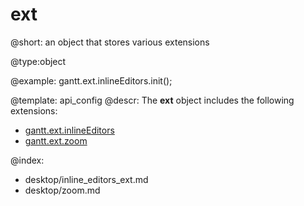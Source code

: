 ext
=============

@short:
	an object that stores various extensions

@type:object

@example:
gantt.ext.inlineEditors.init();

@template:	api_config
@descr:
The **ext** object includes the following extensions:

- [gantt.ext.inlineEditors](desktop/inline_editors_ext.md)
- [gantt.ext.zoom](desktop/zoom.md)


@index:
- desktop/inline_editors_ext.md
- desktop/zoom.md